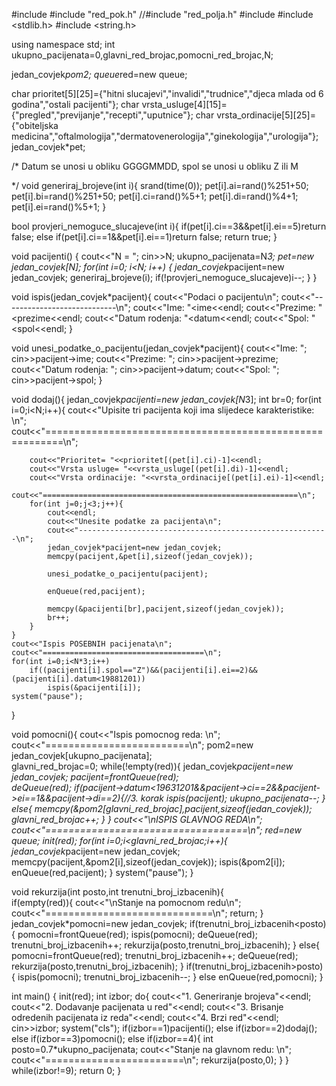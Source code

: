 #include <iostream>
#include "red_pok.h"
//#include "red_polja.h"
#include <ctime>
#include <stdlib.h>
#include <string.h>

using namespace std;
int ukupno_pacijenata=0,glavni_red_brojac,pomocni_red_brojac,N;

jedan_covjek*pom2;
queue*red=new queue;

char prioritet[5][25]={"hitni slucajevi","invalidi","trudnice","djeca mlada od 6 godina","ostali pacijenti"};
char vrsta_usluge[4][15]={"pregled","previjanje","recepti","uputnice"};
char vrsta_ordinacije[5][25]={"obiteljska medicina","oftalmologija","dermatovenerologija","ginekologija","urologija"};
jedan_covjek*pet;

/* Datum se unosi u obliku GGGGMMDD, spol se unosi u obliku Z ili M

*/
void generiraj_brojeve(int i){
	srand(time(0));
	pet[i].ai=rand()%251+50;
    pet[i].bi=rand()%251+50;
    pet[i].ci=rand()%5+1;
    pet[i].di=rand()%4+1;
    pet[i].ei=rand()%5+1;
}

bool provjeri_nemoguce_slucajeve(int i){
	if(pet[i].ci==3&&pet[i].ei==5)return false;
    else if(pet[i].ci==1&&pet[i].ei==1)return false;
    return true;
}


void pacijenti() {
    cout<<"N = ";
    cin>>N;
    ukupno_pacijenata=N*3;
    pet=new jedan_covjek[N];
    for(int i=0; i<N; i++) {
        jedan_covjek*pacijent=new jedan_covjek;
		generiraj_brojeve(i);
        if(!provjeri_nemoguce_slucajeve)i--;
    }
}

void ispis(jedan_covjek*pacijent){
	cout<<"Podaci o pacijentu\n";
	cout<<"----------------------------\n";
	cout<<"Ime: "<<pacijent->ime<<endl;
	cout<<"Prezime: "<<pacijent->prezime<<endl;
	cout<<"Datum rodenja: "<<pacijent->datum<<endl;
	cout<<"Spol: "<<pacijent->spol<<endl;
}

void unesi_podatke_o_pacijentu(jedan_covjek*pacijent){
		cout<<"Ime: ";
		cin>>pacijent->ime;
		cout<<"Prezime: ";
		cin>>pacijent->prezime;
		cout<<"Datum rodenja: ";
		cin>>pacijent->datum;
		cout<<"Spol: ";
		cin>>pacijent->spol;
}


void dodaj(){
	jedan_covjek*pacijenti=new jedan_covjek[N*3];
	int br=0;
	for(int i=0;i<N;i++){
		cout<<"Upisite tri pacijenta koji ima slijedece karakteristike: \n";
		cout<<"=========================================================\n";
		
		cout<<"Prioritet= "<<prioritet[(pet[i].ci)-1]<<endl;
		cout<<"Vrsta usluge= "<<vrsta_usluge[(pet[i].di)-1]<<endl;
		cout<<"Vrsta ordinacije: "<<vrsta_ordinacije[(pet[i].ei)-1]<<endl;
		cout<<"=========================================================\n";
		for(int j=0;j<3;j++){
			cout<<endl;
			cout<<"Unesite podatke za pacijenta\n";
			cout<<"--------------------------------------------------------\n";
			jedan_covjek*pacijent=new jedan_covjek;
			memcpy(pacijent,&pet[i],sizeof(jedan_covjek));
			
			unesi_podatke_o_pacijentu(pacijent);
			
		    enQueue(red,pacijent);
		    
		    memcpy(&pacijenti[br],pacijent,sizeof(jedan_covjek));
		    br++;
		}
	}
	cout<<"Ispis POSEBNIH pacijenata\n";
	cout<<"====================================\n";
	for(int i=0;i<N*3;i++)
		if((pacijenti[i].spol=="Z")&&(pacijenti[i].ei==2)&&(pacijenti[i].datum<19881201))
			ispis(&pacijenti[i]);
	system("pause");
}

void pomocni(){
	cout<<"Ispis pomocnog reda: \n";
	cout<<"=========================\n";
	pom2=new jedan_covjek[ukupno_pacijenata];      
	glavni_red_brojac=0;
	while(!empty(red)){
		jedan_covjek*pacijent=new jedan_covjek;
		pacijent=frontQueue(red);	
		deQueue(red);
		if(pacijent->datum<19631201&&pacijent->ci==2&&pacijent->ei==1&&pacijent->di==2){//3. korak
			ispis(pacijent);
			ukupno_pacijenata--;
		}
		else{
			memcpy(&pom2[glavni_red_brojac],pacijent,sizeof(jedan_covjek));
			glavni_red_brojac++;
			}
	}
	cout<<"\nISPIS GLAVNOG REDA\n";
	cout<<"===================================\n";
	red=new queue;
	init(red);
	for(int i=0;i<glavni_red_brojac;i++){
		jedan_covjek*pacijent=new jedan_covjek;
		memcpy(pacijent,&pom2[i],sizeof(jedan_covjek));
		ispis(&pom2[i]);
		enQueue(red,pacijent);
	}
	system("pause");
}

void rekurzija(int posto,int trenutni_broj_izbacenih){  
	if(empty(red)){
		cout<<"\nStanje na pomocnom redu\n";
		cout<<"=============================\n";
		return;
	}
	jedan_covjek*pomocni=new jedan_covjek;
	if(trenutni_broj_izbacenih<posto){
		pomocni=frontQueue(red);
		ispis(pomocni);
		deQueue(red);
		trenutni_broj_izbacenih++;
		rekurzija(posto,trenutni_broj_izbacenih);
	}
	else{
		pomocni=frontQueue(red);
		trenutni_broj_izbacenih++;
		deQueue(red);
		rekurzija(posto,trenutni_broj_izbacenih);
	}
	if(trenutni_broj_izbacenih>posto){
		ispis(pomocni);
		trenutni_broj_izbacenih--;
	}
	else
		enQueue(red,pomocni);
}

int main()
{
    init(red);
    int izbor;
    do{
        cout<<"1. Generiranje brojeva"<<endl;
        cout<<"2. Dodavanje pacijenata u red"<<endl;
        cout<<"3. Brisanje odredenih pacijenata iz reda"<<endl;
        cout<<"4. Brzi red"<<endl;
        cin>>izbor;
        system("cls");
        if(izbor==1)pacijenti();
        else if(izbor==2)dodaj();
        else if(izbor==3)pomocni();
        else if(izbor==4){
        	int posto=0.7*ukupno_pacijenata;
         	cout<<"Stanje na glavnom redu: \n";
         	cout<<"========================\n";
        	rekurzija(posto,0);
        }
    }
    while(izbor!=9);
    return 0;
}


